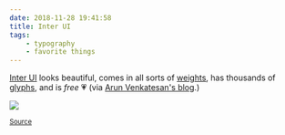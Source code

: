 ```yaml
---
date: 2018-11-28 19:41:58
title: Inter UI
tags:
    - typography
    - favorite things
---
```


[Inter UI](https://rsms.me/inter) looks beautiful, comes in all sorts of [weights](https://rsms.me/inter/#weights), has thousands of [glyphs](https://rsms.me/inter/glyphs/), and is _free_ 💗 (via [Arun Venkatesan's blog](https://www.arun.is/).)

![](/misc/i/inter-ui-framed-poster-regular.png)

<small class="credit">[Source](https://rsms.me/inter/samples/)</small>
